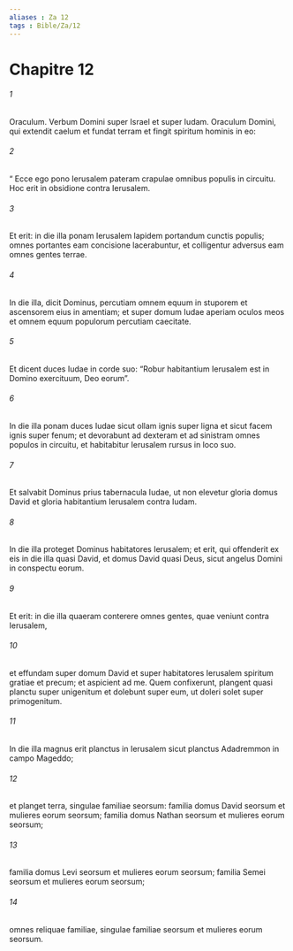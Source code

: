 ```yaml
---
aliases : Za 12
tags : Bible/Za/12
---
```


# Chapitre 12

###### 1
Oraculum. Verbum Domini super Israel et super Iudam. Oraculum Domini, qui extendit caelum et fundat terram et fingit spiritum hominis in eo: 
###### 2
“ Ecce ego pono Ierusalem pateram crapulae omnibus populis in circuitu. Hoc erit in obsidione contra Ierusalem. 
###### 3
Et erit: in die illa ponam Ierusalem lapidem portandum cunctis populis; omnes portantes eam concisione lacerabuntur, et colligentur adversus eam omnes gentes terrae. 
###### 4
In die illa, dicit Dominus, percutiam omnem equum in stuporem et ascensorem eius in amentiam; et super domum Iudae aperiam oculos meos et omnem equum populorum percutiam caecitate. 
###### 5
Et dicent duces Iudae in corde suo: “Robur habitantium Ierusalem est in Domino exercituum, Deo eorum”. 
###### 6
In die illa ponam duces Iudae sicut ollam ignis super ligna et sicut facem ignis super fenum; et devorabunt ad dexteram et ad sinistram omnes populos in circuitu, et habitabitur Ierusalem rursus in loco suo. 
###### 7
Et salvabit Dominus prius tabernacula Iudae, ut non elevetur gloria domus David et gloria habitantium Ierusalem contra Iudam. 
###### 8
In die illa proteget Dominus habitatores Ierusalem; et erit, qui offenderit ex eis in die illa quasi David, et domus David quasi Deus, sicut angelus Domini in conspectu eorum.
###### 9
Et erit: in die illa quaeram conterere omnes gentes, quae veniunt contra Ierusalem, 
###### 10
et effundam super domum David et super habitatores Ierusalem spiritum gratiae et precum; et aspicient ad me. Quem confixerunt, plangent quasi planctu super unigenitum et dolebunt super eum, ut doleri solet super primogenitum. 
###### 11
In die illa magnus erit planctus in Ierusalem sicut planctus Adadremmon in campo Mageddo; 
###### 12
et planget terra, singulae familiae seorsum: familia domus David seorsum et mulieres eorum seorsum; familia domus Nathan seorsum et mulieres eorum seorsum;
###### 13
familia domus Levi seorsum et mulieres eorum seorsum; familia Semei seorsum et mulieres eorum seorsum;
###### 14
omnes reliquae familiae, singulae familiae seorsum et mulieres eorum seorsum.

